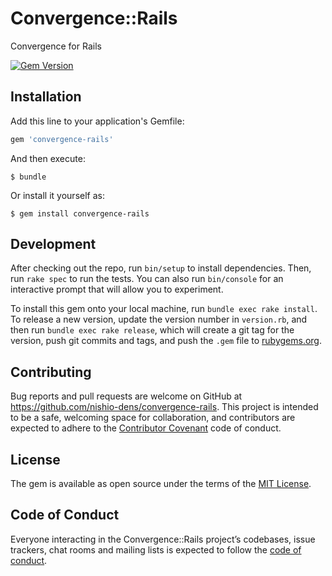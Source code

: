 # Convergence::Rails

Convergence for Rails

[![Gem Version](https://badge.fury.io/rb/convergence-rails.svg)](https://badge.fury.io/rb/convergence-rails)

## Installation

Add this line to your application's Gemfile:

```ruby
gem 'convergence-rails'
```

And then execute:

    $ bundle

Or install it yourself as:

    $ gem install convergence-rails

## Development

After checking out the repo, run `bin/setup` to install dependencies. Then, run `rake spec` to run the tests. You can also run `bin/console` for an interactive prompt that will allow you to experiment.

To install this gem onto your local machine, run `bundle exec rake install`. To release a new version, update the version number in `version.rb`, and then run `bundle exec rake release`, which will create a git tag for the version, push git commits and tags, and push the `.gem` file to [rubygems.org](https://rubygems.org).

## Contributing

Bug reports and pull requests are welcome on GitHub at https://github.com/nishio-dens/convergence-rails. This project is intended to be a safe, welcoming space for collaboration, and contributors are expected to adhere to the [Contributor Covenant](http://contributor-covenant.org) code of conduct.

## License

The gem is available as open source under the terms of the [MIT License](https://opensource.org/licenses/MIT).

## Code of Conduct

Everyone interacting in the Convergence::Rails project’s codebases, issue trackers, chat rooms and mailing lists is expected to follow the [code of conduct](https://github.com/nishio-dens/convergence-rails/blob/master/CODE_OF_CONDUCT.md).
